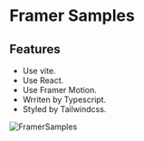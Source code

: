 # Framer Samples

## Features

- Use vite.
- Use React.
- Use Framer Motion.
- Wrriten by Typescript.
- Styled by Tailwindcss.

![FramerSamples]('./public/FramerSamples.png' "FramerSamples")
